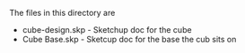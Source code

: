 The files in this directory are

* cube-design.skp - Sketchup doc for the cube
* Cube Base.skp - Sketcup doc for the base the cub sits on
